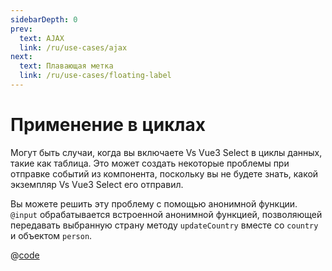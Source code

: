```yaml
---
sidebarDepth: 0
prev:
  text: AJAX
  link: /ru/use-cases/ajax
next:
  text: Плавающая метка
  link: /ru/use-cases/floating-label
---
```


# Применение в циклах

Могут быть случаи, когда вы включаете Vs Vue3 Select в циклы данных, такие как таблица. Это может создать некоторые 
проблемы при отправке событий из компонента, поскольку вы не будете знать, какой экземпляр Vs Vue3 Select его отправил.

Вы можете решить эту проблему с помощью анонимной функции. `@input` обрабатывается встроенной анонимной функцией, 
позволяющей передавать выбранную страну методу `updateCountry` вместе со `country` и объектом `person`.

<LoopedSelect />

@[code](../../../.vuepress/components/LoopedSelect.vue)

